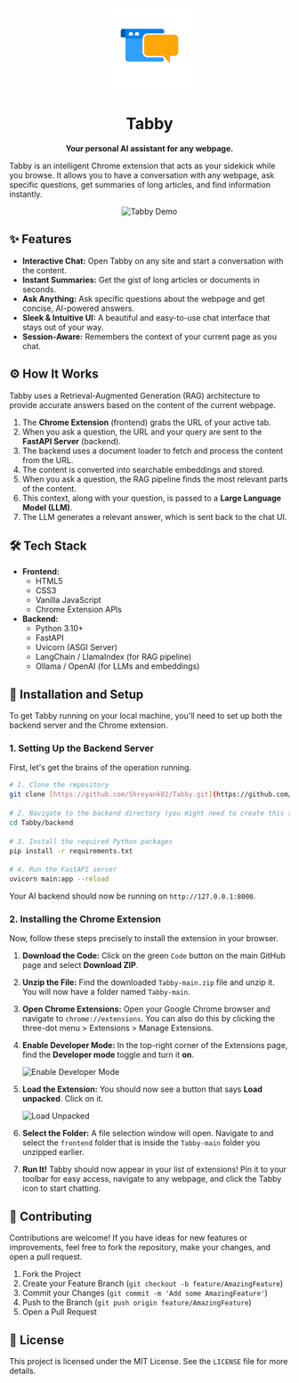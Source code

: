 <div align="center">
  <img src="logo.png" alt="Tabby Logo" width="150" />
  <h1>Tabby</h1>
  <p><strong>Your personal AI assistant for any webpage.</strong></p>
</div>

Tabby is an intelligent Chrome extension that acts as your sidekick while you browse. It allows you to have a conversation with any webpage, ask specific questions, get summaries of long articles, and find information instantly.

<div align="center">
  <img src="demo.gif" alt="Tabby Demo" width="400" />
</div>

## ✨ Features

* **Interactive Chat:** Open Tabby on any site and start a conversation with the content.
* **Instant Summaries:** Get the gist of long articles or documents in seconds.
* **Ask Anything:** Ask specific questions about the webpage and get concise, AI-powered answers.
* **Sleek & Intuitive UI:** A beautiful and easy-to-use chat interface that stays out of your way.
* **Session-Aware:** Remembers the context of your current page as you chat.

## ⚙️ How It Works

Tabby uses a Retrieval-Augmented Generation (RAG) architecture to provide accurate answers based on the content of the current webpage.

1.  The **Chrome Extension** (frontend) grabs the URL of your active tab.
2.  When you ask a question, the URL and your query are sent to the **FastAPI Server** (backend).
3.  The backend uses a document loader to fetch and process the content from the URL.
4.  The content is converted into searchable embeddings and stored.
5.  When you ask a question, the RAG pipeline finds the most relevant parts of the content.
6.  This context, along with your question, is passed to a **Large Language Model (LLM)**.
7.  The LLM generates a relevant answer, which is sent back to the chat UI.

## 🛠️ Tech Stack

* **Frontend:**
    * HTML5
    * CSS3
    * Vanilla JavaScript
    * Chrome Extension APIs
* **Backend:**
    * Python 3.10+
    * FastAPI
    * Uvicorn (ASGI Server)
    * LangChain / LlamaIndex (for RAG pipeline)
    * Ollama / OpenAI (for LLMs and embeddings)

## 🚀 Installation and Setup

To get Tabby running on your local machine, you'll need to set up both the backend server and the Chrome extension.

### 1. Setting Up the Backend Server

First, let's get the brains of the operation running.

```bash
# 1. Clone the repository
git clone [https://github.com/Shreyank02/Tabby.git](https://github.com/Shreyank02/Tabby.git)

# 2. Navigate to the backend directory (you might need to create this structure)
cd Tabby/backend

# 3. Install the required Python packages
pip install -r requirements.txt

# 4. Run the FastAPI server
uvicorn main:app --reload
```

Your AI backend should now be running on `http://127.0.0.1:8000`.

### 2. Installing the Chrome Extension

Now, follow these steps precisely to install the extension in your browser.

1.  **Download the Code:** Click on the green `Code` button on the main GitHub page and select **Download ZIP**.

2.  **Unzip the File:** Find the downloaded `Tabby-main.zip` file and unzip it. You will now have a folder named `Tabby-main`.

3.  **Open Chrome Extensions:** Open your Google Chrome browser and navigate to `chrome://extensions`. You can also do this by clicking the three-dot menu > Extensions > Manage Extensions.

4.  **Enable Developer Mode:** In the top-right corner of the Extensions page, find the **Developer mode** toggle and turn it **on**.

    <img src="https://i.imgur.com/g266YAM.png" alt="Enable Developer Mode" width="400" />

5.  **Load the Extension:** You should now see a button that says **Load unpacked**. Click on it.

    <img src="https://i.imgur.com/kP4kGN3.png" alt="Load Unpacked" width="400" />

6.  **Select the Folder:** A file selection window will open. Navigate to and select the `frontend` folder that is inside the `Tabby-main` folder you unzipped earlier.

7.  **Run It!** Tabby should now appear in your list of extensions! Pin it to your toolbar for easy access, navigate to any webpage, and click the Tabby icon to start chatting.

## 🤝 Contributing

Contributions are welcome! If you have ideas for new features or improvements, feel free to fork the repository, make your changes, and open a pull request.

1.  Fork the Project
2.  Create your Feature Branch (`git checkout -b feature/AmazingFeature`)
3.  Commit your Changes (`git commit -m 'Add some AmazingFeature'`)
4.  Push to the Branch (`git push origin feature/AmazingFeature`)
5.  Open a Pull Request

## 📄 License

This project is licensed under the MIT License. See the `LICENSE` file for more details.
